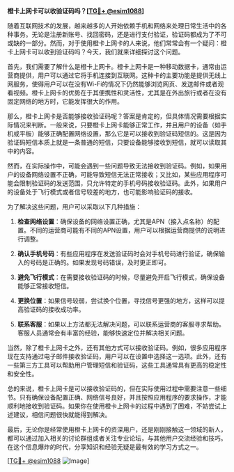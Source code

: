 **橙卡上网卡可以收验证码吗？[[TG💪+ @esim1088](https://t.me/s/esim1088)]**

随着互联网技术的发展，越来越多的人开始依赖手机和网络来处理日常生活中的各种事务。无论是注册新账号、找回密码，还是进行支付验证，验证码都成为了不可或缺的一部分。然而，对于使用橙卡上网卡的人来说，他们常常会有一个疑问：橙卡上网卡可以收到验证码吗？今天，我们就来详细探讨这个问题。

首先，我们需要了解什么是橙卡上网卡。橙卡上网卡是一种移动数据卡，通常由运营商提供，用户可以通过它将手机连接到互联网。这种卡的主要功能是提供无线上网服务，使得用户可以在没有Wi-Fi的情况下仍然能够浏览网页、发送邮件或者观看视频。橙卡上网卡的优势在于其便携性和灵活性，尤其是在外出旅行或者在没有固定网络的地方时，它能发挥很大的作用。

那么，橙卡上网卡是否能够接收验证码呢？答案是肯定的，但具体情况需要根据实际情况来判断。一般来说，只要橙卡上网卡能够正常工作，并且用户的设备（如手机或平板）能够正确配置网络设置，那么它是可以接收到验证码短信的。这是因为验证码短信本质上就是一条普通的短信，只要设备能够接收到短信，就可以读取其中的内容。

然而，在实际操作中，可能会遇到一些问题导致无法接收到验证码。例如，如果用户的设备网络设置不正确，可能导致短信无法正常接收；又比如，某些应用程序可能会限制验证码的发送范围，只允许特定的手机号码接收验证码。此外，如果用户的设备处于飞行模式或者信号较差的地方，也可能影响验证码的接收。

为了解决这些问题，用户可以采取以下几种措施：

1. **检查网络设置**：确保设备的网络设置正确，尤其是APN（接入点名称）的配置。不同的运营商可能有不同的APN设置，用户可以根据运营商提供的说明进行调整。
   
2. **确认手机号码**：有些应用程序在发送验证码时会对手机号码进行验证，确保输入的号码是正确的。如果发现号码错误，及时更正即可。

3. **避免飞行模式**：在需要接收验证码的时候，尽量避免开启飞行模式，确保设备能够正常接收短信。

4. **更换位置**：如果信号较弱，尝试换个位置，寻找信号更强的地方，这样可以提高验证码的接收成功率。

5. **联系客服**：如果以上方法都无法解决问题，可以联系运营商的客服寻求帮助。客服人员通常会有丰富的经验，能够快速定位并解决相关问题。

当然，除了橙卡上网卡之外，还有其他方式可以接收验证码。例如，很多应用程序现在支持通过电子邮件接收验证码，用户可以在设置中选择这一选项。此外，还有一些第三方工具可以帮助用户管理短信和验证码，这些工具通常具有更高的稳定性和安全性。

总的来说，橙卡上网卡是可以接收验证码的，但在实际使用过程中需要注意一些细节。只有确保设备配置正确、网络信号良好，并且按照应用程序的要求操作，才能顺利地接收到验证码。如果你在使用橙卡上网卡的过程中遇到了困难，不妨尝试上述建议，相信问题很快就能得到解决。

最后，无论你是经常使用橙卡上网卡的资深用户，还是刚刚接触这一领域的新人，都可以通过加入相关的讨论群组或者关注专业论坛，与其他用户交流经验和技巧。在这个信息爆炸的时代，分享知识和经验无疑是最有效的学习方式之一。

[[TG💪+ @esim1088](https://t.me/s/esim1088) ![Image](https://i.postimg.cc/4NQfJmqS/Snipaste-2025-05-13-00-14-12.png)]